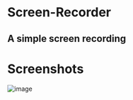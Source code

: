 # Screen-Recorder
## A simple screen recording
# Screenshots
![image](https://github.com/DarkMortal/Screen-Recorder/assets/67017303/af158839-2f4e-43f2-b1a8-00193edb80eb)
